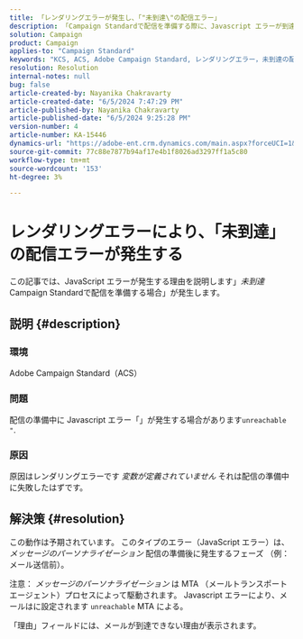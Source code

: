 ```yaml
---
title: 「レンダリングエラーが発生し、「"未到達\"の配信エラー」
description: 「Campaign Standardで配信を準備する際に、Javascript エラーが到達不能になる可能性がある理由を説明します。」
solution: Campaign
product: Campaign
applies-to: "Campaign Standard"
keywords: "KCS, ACS, Adobe Campaign Standard, レンダリングエラー，未到達の配信エラー"
resolution: Resolution
internal-notes: null
bug: false
article-created-by: Nayanika Chakravarty
article-created-date: "6/5/2024 7:47:29 PM"
article-published-by: Nayanika Chakravarty
article-published-date: "6/5/2024 9:25:28 PM"
version-number: 4
article-number: KA-15446
dynamics-url: "https://adobe-ent.crm.dynamics.com/main.aspx?forceUCI=1&pagetype=entityrecord&etn=knowledgearticle&id=819a1f6d-7423-ef11-840b-6045bd006b25"
source-git-commit: 77c88e7877b94af17e4b1f8026ad3297ff1a5c80
workflow-type: tm+mt
source-wordcount: '153'
ht-degree: 3%

---
```


# レンダリングエラーにより、「未到達」の配信エラーが発生する


この記事では、JavaScript エラーが発生する理由を説明します」*未到達* Campaign Standardで配信を準備する場合」が発生します。

## 説明 {#description}


### 環境

Adobe Campaign Standard（ACS）

### 問題

配信の準備中に Javascript エラー「」が発生する場合があります`unreachable` `"`.

### 原因

原因はレンダリングエラーです *変数が定義されていません* それは配信の準備中に失敗したはずです。


## 解決策 {#resolution}


この動作は予期されています。 このタイプのエラー（JavaScript エラー）は、 *メッセージのパーソナライゼーション* 配信の準備後に発生するフェーズ （例：メール送信前）。

注意： *メッセージのパーソナライゼーション* は MTA （メールトランスポートエージェント）プロセスによって駆動されます。 Javascript エラーにより、メールはに設定されます `unreachable` MTA による。

「理由」フィールドには、メールが到達できない理由が表示されます。
